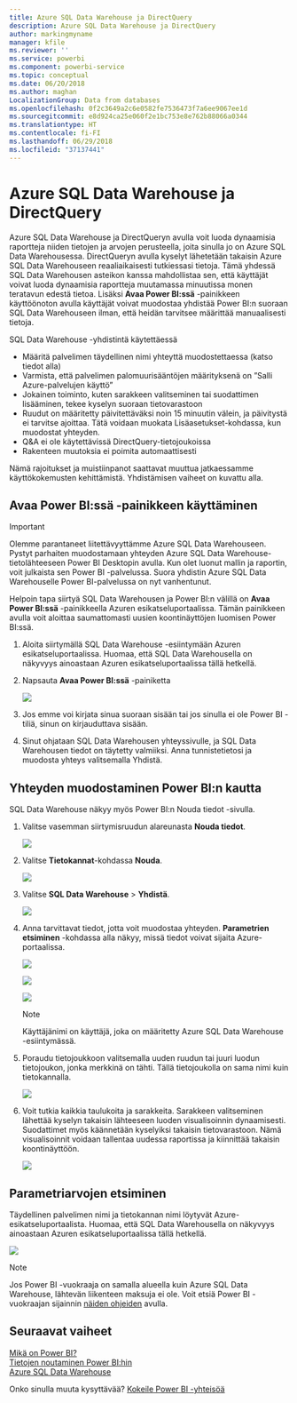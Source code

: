 ```yaml
---
title: Azure SQL Data Warehouse ja DirectQuery
description: Azure SQL Data Warehouse ja DirectQuery
author: markingmyname
manager: kfile
ms.reviewer: ''
ms.service: powerbi
ms.component: powerbi-service
ms.topic: conceptual
ms.date: 06/20/2018
ms.author: maghan
LocalizationGroup: Data from databases
ms.openlocfilehash: 0f2c3649a2c6e0582fe7536473f7a6ee9067ee1d
ms.sourcegitcommit: e8d924ca25e060f2e1bc753e8e762b88066a0344
ms.translationtype: HT
ms.contentlocale: fi-FI
ms.lasthandoff: 06/29/2018
ms.locfileid: "37137441"
---
```

# <a name="azure-sql-data-warehouse-with-directquery"></a>Azure SQL Data Warehouse ja DirectQuery
Azure SQL Data Warehouse ja DirectQueryn avulla voit luoda dynaamisia raportteja niiden tietojen ja arvojen perusteella, joita sinulla jo on Azure SQL Data Warehousessa. DirectQueryn avulla kyselyt lähetetään takaisin Azure SQL Data Warehouseen reaaliaikaisesti tutkiessasi tietoja. Tämä yhdessä SQL Data Warehousen asteikon kanssa mahdollistaa sen, että käyttäjät voivat luoda dynaamisia raportteja muutamassa minuutissa monen teratavun edestä tietoa. Lisäksi **Avaa Power BI:ssä** -painikkeen käyttöönoton avulla käyttäjät voivat muodostaa yhdistää Power BI:n suoraan SQL Data Warehouseen ilman, että heidän tarvitsee määrittää manuaalisesti tietoja.

SQL Data Warehouse -yhdistintä käytettäessä

* Määritä palvelimen täydellinen nimi yhteyttä muodostettaessa (katso tiedot alla)
* Varmista, että palvelimen palomuurisääntöjen määrityksenä on ”Salli Azure-palvelujen käyttö”
* Jokainen toiminto, kuten sarakkeen valitseminen tai suodattimen lisääminen, tekee kyselyn suoraan tietovarastoon
* Ruudut on määritetty päivitettäväksi noin 15 minuutin välein, ja päivitystä ei tarvitse ajoittaa.  Tätä voidaan muokata Lisäasetukset-kohdassa, kun muodostat yhteyden.
* Q&A ei ole käytettävissä DirectQuery-tietojoukoissa
* Rakenteen muutoksia ei poimita automaattisesti

Nämä rajoitukset ja muistiinpanot saattavat muuttua jatkaessamme käyttökokemusten kehittämistä. Yhdistämisen vaiheet on kuvattu alla.

## <a name="using-the-open-in-power-bi-button"></a>Avaa Power BI:ssä -painikkeen käyttäminen

> [!Important]
> Olemme parantaneet liitettävyyttämme Azure SQL Data Warehouseen.  Pystyt parhaiten muodostamaan yhteyden Azure SQL Data Warehouse-tietolähteeseen Power BI Desktopin avulla.  Kun olet luonut mallin ja raportin, voit julkaista sen Power BI -palvelussa.  Suora yhdistin Azure SQL Data Warehouselle Power BI-palvelussa on nyt vanhentunut.
>

Helpoin tapa siirtyä SQL Data Warehousen ja Power BI:n välillä on **Avaa Power BI:ssä** -painikkeella Azuren esikatseluportaalissa. Tämän painikkeen avulla voit aloittaa saumattomasti uusien koontinäyttöjen luomisen Power BI:ssä.

1. Aloita siirtymällä SQL Data Warehouse -esiintymään Azuren esikatseluportaalissa. Huomaa, että SQL Data Warehousella on näkyvyys ainoastaan Azuren esikatseluportaalissa tällä hetkellä.
2. Napsauta **Avaa Power BI:ssä** -painiketta
   
    ![](media/service-azure-sql-data-warehouse-with-direct-connect/openinpowerbi.png)
3. Jos emme voi kirjata sinua suoraan sisään tai jos sinulla ei ole Power BI -tiliä, sinun on kirjauduttava sisään.
4. Sinut ohjataan SQL Data Warehousen yhteyssivulle, ja SQL Data Warehousen tiedot on täytetty valmiiksi. Anna tunnistetietosi ja muodosta yhteys valitsemalla Yhdistä.

## <a name="connecting-through-power-bi"></a>Yhteyden muodostaminen Power BI:n kautta
SQL Data Warehouse näkyy myös Power BI:n Nouda tiedot -sivulla. 

1. Valitse vasemman siirtymisruudun alareunasta **Nouda tiedot**.  
   
    ![](media/service-azure-sql-data-warehouse-with-direct-connect/getdatabutton.png)
2. Valitse **Tietokannat**-kohdassa **Nouda**.
   
    ![](media/service-azure-sql-data-warehouse-with-direct-connect/databases.png)
3. Valitse **SQL Data Warehouse** \> **Yhdistä**.
   
    ![](media/service-azure-sql-data-warehouse-with-direct-connect/azuresqldatawarehouseconnect.png)
4. Anna tarvittavat tiedot, jotta voit muodostaa yhteyden. **Parametrien etsiminen** -kohdassa alla näkyy, missä tiedot voivat sijaita Azure-portaalissa.
   
    ![](media/service-azure-sql-data-warehouse-with-direct-connect/servername.png)
   
    ![](media/service-azure-sql-data-warehouse-with-direct-connect/servernamewithadvanced.png)
   
    ![](media/service-azure-sql-data-warehouse-with-direct-connect/username.png)
   
   > [!NOTE]
   > Käyttäjänimi on käyttäjä, joka on määritetty Azure SQL Data Warehouse -esiintymässä.
   > 
   > 
5. Poraudu tietojoukkoon valitsemalla uuden ruudun tai juuri luodun tietojoukon, jonka merkkinä on tähti. Tällä tietojoukolla on sama nimi kuin tietokannalla.
   
    ![](media/service-azure-sql-data-warehouse-with-direct-connect/dataset2.png)
6. Voit tutkia kaikkia taulukoita ja sarakkeita. Sarakkeen valitseminen lähettää kyselyn takaisin lähteeseen luoden visualisoinnin dynaamisesti. Suodattimet myös käännetään kyselyiksi takaisin tietovarastoon. Nämä visualisoinnit voidaan tallentaa uudessa raportissa ja kiinnittää takaisin koontinäyttöön.
   
    ![](media/service-azure-sql-data-warehouse-with-direct-connect/explore3.png)

## <a name="finding-parameter-values"></a>Parametriarvojen etsiminen
Täydellinen palvelimen nimi ja tietokannan nimi löytyvät Azure-esikatseluportaalista. Huomaa, että SQL Data Warehousella on näkyvyys ainoastaan Azuren esikatseluportaalissa tällä hetkellä.

![](media/service-azure-sql-data-warehouse-with-direct-connect/azureportal.png)

> [!NOTE]
> Jos Power BI -vuokraaja on samalla alueella kuin Azure SQL Data Warehouse, lähtevän liikenteen maksuja ei ole. Voit etsiä Power BI -vuokraajan sijainnin [näiden ohjeiden](https://docs.microsoft.com/power-bi/service-admin-where-is-my-tenant-located) avulla.
>

## <a name="next-steps"></a>Seuraavat vaiheet
[Mikä on Power BI?](power-bi-overview.md)  
[Tietojen noutaminen Power BI:hin](service-get-data.md)  
[Azure SQL Data Warehouse](https://azure.microsoft.com/documentation/services/sql-data-warehouse/)  

Onko sinulla muuta kysyttävää? [Kokeile Power BI -yhteisöä](http://community.powerbi.com/)
